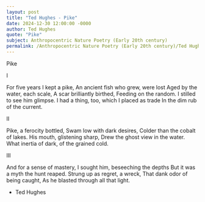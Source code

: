 ```yaml
---
layout: post
title: "Ted Hughes - Pike"
date: 2024-12-30 12:00:00 -0000
author: Ted Hughes
quote: "Pike"
subject: Anthropocentric Nature Poetry (Early 20th century)
permalink: /Anthropocentric Nature Poetry (Early 20th century)/Ted Hughes/Ted Hughes - Pike
---
```


Pike

I

For five years I kept a pike,
An ancient fish who grew, were lost
Aged by the water, each scale,
A scar brilliantly birthed,
Feeding on the random.
I stilled to see him glimpse. I had
a thing, too, which I placed as trade
In the dim rub of the current.

II

Pike, a ferocity bottled,
Swam low with dark desires,
Colder than the cobalt of lakes.
His mouth, glistening sharp,
Drew the ghost view in the water.
What inertia of dark, of the grained cold.

III

And for a sense of mastery,
I sought him, beseeching the depths
But it was a myth the hunt reaped.
Strung up as regret, a wreck,
That dank odor of being caught,
As he blasted through all that light.

- Ted Hughes
